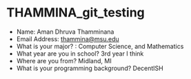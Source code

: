 # THAMMINA_git_testing

* Name: Aman Dhruva Thamminana
* Email Address: thammina@msu.edu
* What is your major? : Computer Science, and Mathematics
* What year are you in school? 3rd year I think
* Where are you from? Midland, MI
* What is your programming background? DecentISH